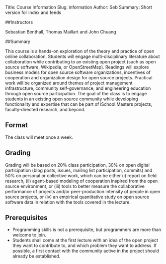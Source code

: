 Title: Course Information
Slug: information
Author: Seb
Summary: Short version for index and feeds


##Instructors

Sebastian Benthall, Thomas Maillart and John Chuang

##Summary

This course is a hands-on exploration of the theory and practice of open online collaboration. Students will engage multi-disciplinary literature about collaboration while contributing to an existing open project (such as open source software, Wikipedia, or OpenStreetMap). Readings will explore business models for open source software organizations, incentives of cooperation and organization design for open source projects.  Practical work will be organized around themes of project management infrastructure, community self-governance, and engineering education through open source participation.  The goal of the class is to engage students in an existing open source community while developing functionality and expertise that can be part of iSchool Masters projects, faculty-directed research, and beyond.

## Format
The class will meet once a week.

## Grading
Grading will be based on 20% class participation, 30% on open digital participation (blog posts, issues, mailing list participation, commits) and 50% on personal or collective work, which can be either (i) report on field research, (ii) agent-based modeling of cooperation inspired from the open source environment, or (iii) tools to better measure the collaborative performance of projects and/or peer-production intensity of people in open source projects, or (iv) an empirical quantitative study on open source software data in relation with the tools covered in the lecture.

## Prerequisites
- Programming skills is not a prerequisite, but programmers are more than welcome to join.
- Students shall come at the first lecture with an idea of the open project they want to contribute to, and which problem they want to address. If possible, a first contact with the community active in the project should already be established.

